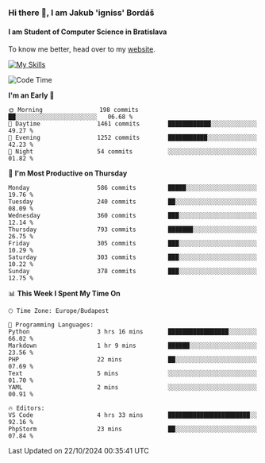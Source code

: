 ### Hi there 👋, I am Jakub 'igniss' Bordáš

#### I am Student of Computer Science in Bratislava
To know me better, head over to my [website](https://bordas.sk).

[![My Skills](https://skillicons.dev/icons?i=js,html,css,figma,svelte,java,kotlin,python,postgresql,typescript,nest,nodejs)](https://bordas.sk)


<!--START_SECTION:waka-->
![Code Time](http://img.shields.io/badge/Code%20Time-1%2C549%20hrs%208%20mins-blue)

**I'm an Early 🐤** 

```text
🌞 Morning                198 commits         ██░░░░░░░░░░░░░░░░░░░░░░░   06.68 % 
🌆 Daytime                1461 commits        ████████████░░░░░░░░░░░░░   49.27 % 
🌃 Evening                1252 commits        ███████████░░░░░░░░░░░░░░   42.23 % 
🌙 Night                  54 commits          ░░░░░░░░░░░░░░░░░░░░░░░░░   01.82 % 
```
📅 **I'm Most Productive on Thursday** 

```text
Monday                   586 commits         █████░░░░░░░░░░░░░░░░░░░░   19.76 % 
Tuesday                  240 commits         ██░░░░░░░░░░░░░░░░░░░░░░░   08.09 % 
Wednesday                360 commits         ███░░░░░░░░░░░░░░░░░░░░░░   12.14 % 
Thursday                 793 commits         ███████░░░░░░░░░░░░░░░░░░   26.75 % 
Friday                   305 commits         ███░░░░░░░░░░░░░░░░░░░░░░   10.29 % 
Saturday                 303 commits         ███░░░░░░░░░░░░░░░░░░░░░░   10.22 % 
Sunday                   378 commits         ███░░░░░░░░░░░░░░░░░░░░░░   12.75 % 
```


📊 **This Week I Spent My Time On** 

```text
🕑︎ Time Zone: Europe/Budapest

💬 Programming Languages: 
Python                   3 hrs 16 mins       █████████████████░░░░░░░░   66.02 % 
Markdown                 1 hr 9 mins         ██████░░░░░░░░░░░░░░░░░░░   23.56 % 
PHP                      22 mins             ██░░░░░░░░░░░░░░░░░░░░░░░   07.69 % 
Text                     5 mins              ░░░░░░░░░░░░░░░░░░░░░░░░░   01.70 % 
YAML                     2 mins              ░░░░░░░░░░░░░░░░░░░░░░░░░   00.91 % 

🔥 Editors: 
VS Code                  4 hrs 33 mins       ███████████████████████░░   92.16 % 
PhpStorm                 23 mins             ██░░░░░░░░░░░░░░░░░░░░░░░   07.84 % 
```


 Last Updated on 22/10/2024 00:35:41 UTC
<!--END_SECTION:waka-->
